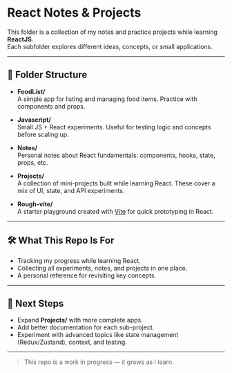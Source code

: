# React Notes & Projects

This folder is a collection of my notes and practice projects while learning **ReactJS**.  
Each subfolder explores different ideas, concepts, or small applications.

---

## 📂 Folder Structure

- **FoodList/**  
  A simple app for listing and managing food items. Practice with components and props.

- **Javascript/**  
  Small JS + React experiments. Useful for testing logic and concepts before scaling up.

- **Notes/**  
  Personal notes about React fundamentals: components, hooks, state, props, etc.

- **Projects/**  
  A collection of mini-projects built while learning React. These cover a mix of UI, state, and API experiments.

- **Rough-vite/**  
  A starter playground created with [Vite](https://vitejs.dev/) for quick prototyping in React.

---

## 🛠 What This Repo Is For

- Tracking my progress while learning React.  
- Collecting all experiments, notes, and projects in one place.  
- A personal reference for revisiting key concepts.  

---

## 🚀 Next Steps

- Expand **Projects/** with more complete apps.  
- Add better documentation for each sub-project.  
- Experiment with advanced topics like state management (Redux/Zustand), context, and testing.

---

> This repo is a work in progress — it grows as I learn.
